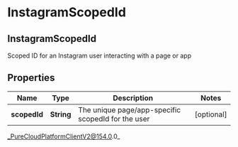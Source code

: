 # InstagramScopedId

## InstagramScopedId
Scoped ID for an Instagram user interacting with a page or app

## Properties

|Name | Type | Description | Notes|
|------------ | ------------- | ------------- | -------------|
| **scopedId** | **String** | The unique page/app-specific scopedId for the user | [optional] |



_PureCloudPlatformClientV2@154.0.0_
